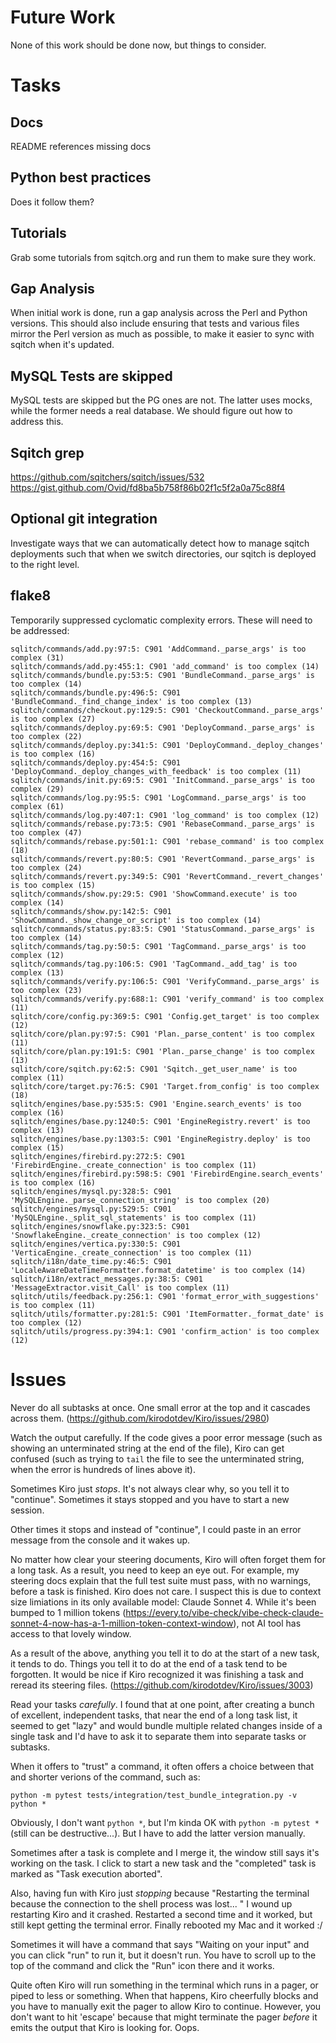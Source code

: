 # Future Work

None of this work should be done now, but things to consider.

# Tasks

## Docs

README references missing docs

## Python best practices

Does it follow them?

## Tutorials

Grab some tutorials from sqitch.org and run them to make sure they work.

## Gap Analysis

When initial work is done, run a gap analysis across the Perl and Python
versions. This should also include ensuring that tests and various files
mirror the Perl version as much as possible, to make it easier to sync with
sqitch when it's updated.

## MySQL Tests are skipped

MySQL tests are skipped but the PG ones are not. The latter uses mocks, while
the former needs a real database. We should figure out how to address this.

## Sqitch grep

https://github.com/sqitchers/sqitch/issues/532
https://gist.github.com/Ovid/fd8ba5b758f86b02f1c5f2a0a75c88f4

## Optional git integration

Investigate ways that we can automatically detect how to manage sqitch
deployments such that when we switch directories, our sqitch is deployed
to the right level.

## flake8

Temporarily suppressed cyclomatic complexity errors. These will need to be
addressed:

	sqlitch/commands/add.py:97:5: C901 'AddCommand._parse_args' is too complex (31)
	sqlitch/commands/add.py:455:1: C901 'add_command' is too complex (14)
	sqlitch/commands/bundle.py:53:5: C901 'BundleCommand._parse_args' is too complex (14)
	sqlitch/commands/bundle.py:496:5: C901 'BundleCommand._find_change_index' is too complex (13)
	sqlitch/commands/checkout.py:129:5: C901 'CheckoutCommand._parse_args' is too complex (27)
	sqlitch/commands/deploy.py:69:5: C901 'DeployCommand._parse_args' is too complex (22)
	sqlitch/commands/deploy.py:341:5: C901 'DeployCommand._deploy_changes' is too complex (16)
	sqlitch/commands/deploy.py:454:5: C901 'DeployCommand._deploy_changes_with_feedback' is too complex (11)
	sqlitch/commands/init.py:69:5: C901 'InitCommand._parse_args' is too complex (29)
	sqlitch/commands/log.py:95:5: C901 'LogCommand._parse_args' is too complex (61)
	sqlitch/commands/log.py:407:1: C901 'log_command' is too complex (12)
	sqlitch/commands/rebase.py:73:5: C901 'RebaseCommand._parse_args' is too complex (47)
	sqlitch/commands/rebase.py:501:1: C901 'rebase_command' is too complex (18)
	sqlitch/commands/revert.py:80:5: C901 'RevertCommand._parse_args' is too complex (24)
	sqlitch/commands/revert.py:349:5: C901 'RevertCommand._revert_changes' is too complex (15)
	sqlitch/commands/show.py:29:5: C901 'ShowCommand.execute' is too complex (14)
	sqlitch/commands/show.py:142:5: C901 'ShowCommand._show_change_or_script' is too complex (14)
	sqlitch/commands/status.py:83:5: C901 'StatusCommand._parse_args' is too complex (14)
	sqlitch/commands/tag.py:50:5: C901 'TagCommand._parse_args' is too complex (12)
	sqlitch/commands/tag.py:106:5: C901 'TagCommand._add_tag' is too complex (13)
	sqlitch/commands/verify.py:106:5: C901 'VerifyCommand._parse_args' is too complex (23)
	sqlitch/commands/verify.py:688:1: C901 'verify_command' is too complex (11)
	sqlitch/core/config.py:369:5: C901 'Config.get_target' is too complex (12)
	sqlitch/core/plan.py:97:5: C901 'Plan._parse_content' is too complex (11)
	sqlitch/core/plan.py:191:5: C901 'Plan._parse_change' is too complex (13)
	sqlitch/core/sqitch.py:62:5: C901 'Sqitch._get_user_name' is too complex (11)
	sqlitch/core/target.py:76:5: C901 'Target.from_config' is too complex (18)
	sqlitch/engines/base.py:535:5: C901 'Engine.search_events' is too complex (16)
	sqlitch/engines/base.py:1240:5: C901 'EngineRegistry.revert' is too complex (13)
	sqlitch/engines/base.py:1303:5: C901 'EngineRegistry.deploy' is too complex (15)
	sqlitch/engines/firebird.py:272:5: C901 'FirebirdEngine._create_connection' is too complex (11)
	sqlitch/engines/firebird.py:598:5: C901 'FirebirdEngine.search_events' is too complex (16)
	sqlitch/engines/mysql.py:328:5: C901 'MySQLEngine._parse_connection_string' is too complex (20)
	sqlitch/engines/mysql.py:529:5: C901 'MySQLEngine._split_sql_statements' is too complex (11)
	sqlitch/engines/snowflake.py:323:5: C901 'SnowflakeEngine._create_connection' is too complex (12)
	sqlitch/engines/vertica.py:330:5: C901 'VerticaEngine._create_connection' is too complex (11)
	sqlitch/i18n/date_time.py:46:5: C901 'LocaleAwareDateTimeFormatter.format_datetime' is too complex (14)
	sqlitch/i18n/extract_messages.py:38:5: C901 'MessageExtractor.visit_Call' is too complex (11)
	sqlitch/utils/feedback.py:256:1: C901 'format_error_with_suggestions' is too complex (11)
	sqlitch/utils/formatter.py:281:5: C901 'ItemFormatter._format_date' is too complex (12)
	sqlitch/utils/progress.py:394:1: C901 'confirm_action' is too complex (12)

# Issues

Never do all subtasks at once. One small error at the top and it cascades
across them. (https://github.com/kirodotdev/Kiro/issues/2980)

Watch the output carefully. If the code gives a poor error message (such as
showing an unterminated string at the end of the file), Kiro can get confused
(such as trying to `tail` the file to see the unterminated string, when the
error is hundreds of lines above it).

Sometimes Kiro just *stops*. It's not always clear why, so you tell it to
"continue". Sometimes it stays stopped and you have to start a new session.

Other times it stops and instead of "continue", I could paste in an error
message from the console and it wakes up.

No matter how clear your steering documents, Kiro will often forget them for a
long task. As a result, you need to keep an eye out. For example, my steering
docs explain that the full test suite must pass, with no warnings, before a
task is finished. Kiro does not care. I suspect this is due to context size
limiations in its only available model: Claude Sonnet 4. While it's been
bumped to 1 million tokens
(https://every.to/vibe-check/vibe-check-claude-sonnet-4-now-has-a-1-million-token-context-window),
not AI tool has access to that lovely window.

As a result of the above, anything you tell it to do at the start of a new
task, it tends to do. Things you tell it to do at the end of a task tend to be
forgotten. It would be nice if Kiro recognized it was finishing a task and
reread its steering files. (https://github.com/kirodotdev/Kiro/issues/3003)

Read your tasks *carefully*. I found that at one point, after creating a bunch
of excellent, independent tasks, that near the end of a long task list, it
seemed to get "lazy" and would bundle multiple related changes inside of a
single task and I'd have to ask it to separate them into separate tasks or
subtasks.

When it offers to "trust" a command, it often offers a choice between that and
shorter verions of the command, such as:

    python -m pytest tests/integration/test_bundle_integration.py -v
    python *

Obviously, I don't want `python *`, but I'm kinda OK with `python -m pytest *`
(still can be destructive...). But I have to add the latter version manually.

Sometimes after a task is complete and I merge it, the window still says it's
working on the task. I click to start a new task and the "completed" task is
marked as "Task execution aborted".

Also, having fun with Kiro just *stopping* because "Restarting the
terminal because the connection to the shell process was lost... " I wound up
restarting Kiro and it crashed. Restarted a second time and it worked, but
still kept getting the terminal error. Finally rebooted my Mac and it worked
:/

Sometimes it will have a command that says "Waiting on your input" and you can
click "run" to run it, but it doesn't run. You have to scroll up to the top of
the command and click the "Run" icon there and it works.

Quite often Kiro will run something in the terminal which runs in a pager, or
piped to less or something. When that happens, Kiro cheerfully blocks and you
have to manually exit the pager to allow Kiro to continue. However, you don't
want to hit 'escape' because that might terminate the pager *before* it emits
the output that Kiro is looking for. Oops.
